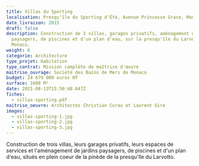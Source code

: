 ```yaml
---
title: Villas du Sporting
localisation: Presqu'île du Sporting d'Été, Avenue Princesse Grace, Monaco
date_livraison: 2015
draft: false
description: Construction de 3 villas, garages privatifs, aménagement de jardins
  paysagers, de piscines et d'un plan d'eau, sur la presqu'île du Larvotto,
  Monaco.
weight: 6
categorie: Architecture
type_projet: Habitation
type_contrat: Mission complète de maîtrise d'œuvre
maitrise_ouvrage: Société des Bains de Mers de Monaco
budget: 24 679 000 euros HT
surface: 1600 M²
date: 2021-08-13T15:50:48.647Z
fiches:
  - villas-sporting.pdf
maitrise_oeuvre: Architectes Christian Curau et Laurent Gire
images:
  - villas-sporting-1.jpg
  - villas-sporting-2.jpg
  - villas-sporting-3.jpg
---
```

Construction de trois villas, leurs garages privatifs, leurs espaces de services
et l'aménagement de jardins paysagers, de piscines et d'un plan d'eau, situés en
plein coeur de la pinède de la presqu'île du Larvotto.
